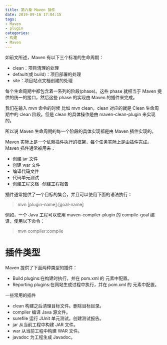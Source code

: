 ```yaml
---
title: 第六章 Maven 插件
date: 2019-09-16 17:04:15
tags:
- Maven
- plugin
categories:
- 构建
- Maven
---
```

如前文所述，Maven 有以下三个标准的生命周期：

- clean：项目清理的处理
- default(或 build)：项目部署的处理
- site：项目站点文档创建的处理

每个生命周期中都包含着一系列的阶段(phase)。这些 phase 就相当于 Maven 提供的统一的接口，然后这些 phase 的实现由 Maven 的插件来完成。

我们在输入 mvn 命令的时候 比如 mvn clean，clean 对应的就是 Clean 生命周期中的 clean 阶段。但是 clean 的具体操作是由 maven-clean-plugin 来实现的。

所以说 Maven 生命周期的每一个阶段的具体实现都是由 Maven 插件实现的。

Maven 实际上是一个依赖插件执行的框架，每个任务实际上是由插件完成。Maven 插件通常被用来：
- 创建 jar 文件
- 创建 war 文件
- 编译代码文件
- 代码单元测试
- 创建工程文档
-创建工程报告

插件通常提供了一个目标的集合，并且可以使用下面的语法执行：

> mvn [plugin-name]:[goal-name]

例如，一个 Java 工程可以使用 maven-compiler-plugin 的 compile-goal 编译，使用以下命令：

> mvn compiler:compile

# 插件类型
Maven 提供了下面两种类型的插件：
- Build plugins:在构建时执行，并在 pom.xml 的 元素中配置。
- Reporting plugins:在网站生成过程中执行，并在 pom.xml 的 元素中配置。

一些常用的插件
- clean	构建之后清理目标文件。删除目标目录。
- compiler	编译 Java 源文件。
- surefile	运行 JUnit 单元测试。创建测试报告。
- jar	从当前工程中构建 JAR 文件。
- war	从当前工程中构建 WAR 文件。
- javadoc	为工程生成 Javadoc。

